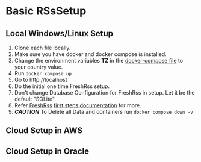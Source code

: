 # Basic RSsSetup

## Local Windows/Linux Setup

1. Clone each file locally.
2. Make sure you have docker and docker compose is installed.
3. Change the environment variables **TZ** in the [docker-compose file](./docker-compose.yml) to your country value.
4. Run `docker compose up`
5. Go to http://localhost
6. Do the initial one time FreshRss setup.
7. Don't change Database Configuration for FreshRss in setup. Let it be the default "SQLite"
8. Refer [FreshRss](https://github.com/FreshRSS/FreshRSS) [first steps documentation](https://freshrss.github.io/FreshRSS/en/users/02_First_steps.html) for more.
9. ***CAUTION*** To Delete all Data and containers run `docker compose down -v`

## Cloud Setup in AWS

## Cloud Setup in Oracle



